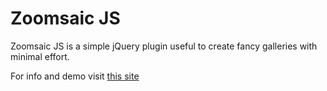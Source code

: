 <h1>Zoomsaic JS</h1>
<p>Zoomsaic JS is a simple jQuery plugin useful to create fancy galleries with minimal effort.</p>
<p>For info and demo visit <a href="http://www.jonathanargentiero.com/zoomsaic/">this site</a></p>